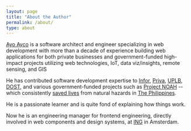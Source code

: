 ```yaml
---
layout: page
title: "About the Author"
permalink: /about/
type: about
---
```


[Ayo Ayco](https://ayco.io) is a software architect and engineer specializing in web development with more than a decade of experience building web applications for both private businesses and government-funded high-impact projects utilizing web technologies, IoT, data viz/insights, remote sensing, and GIS

He has contributed software development expertise to [Infor](http://infor.com), [Priva](https://www.priva.com/), [UPLB](http://itc.uplb.edu.ph), [DOST](http://dost.gov.ph), and various government-funded projects such as [Project NOAH](http://noah.up.edu.ph) -- which consistently [saved lives](https://news.abs-cbn.com/nation/12/11/15/project-noah-launches-websafe) from natural hazards in [The Philippines](https://www.officialgazette.gov.ph/programs/about-project-noah/).

He is a passionate learner and is quite fond of explaining how things work.

Now he is an engineering manager for frontend engineering, directly involved in web components and design systems, at <a href="https://ing.com">ING</a> in Amsterdam.<!-- anywhere he wants with his beautiful wife, Jen, and adorable son, Kahel. -->
